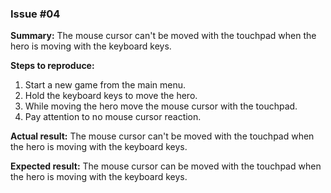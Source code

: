 ### Issue #04

**Summary:** The mouse cursor can't be moved with the touchpad when the hero is moving with the keyboard keys.

**Steps to reproduce:**

1. Start a new game from the main menu.
2. Hold the keyboard keys to move the hero.
3. While moving the hero move the mouse cursor with the touchpad.
4. Pay attention to no mouse cursor reaction.

**Actual result:** The mouse cursor can't be moved with the touchpad when the hero is moving with the keyboard keys.

**Expected result:** The mouse cursor can be moved with the touchpad when the hero is moving with the keyboard keys.
